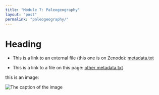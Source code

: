 ```yaml
---
title: "Module 7: Paleogeography"
layout: "post" 
permalink: "paleogeography/"
---
```


# Heading

- This is a link to an external file (this one is on Zenodo): [metadata.txt](https://zenodo.org/record/8232301/files/metadata.txt?download=1) 

- This is a link to a file on this page: [other metadata.txt]({{site.baseurl}}/data/7_paleogeography/metadata.txt)

this is an image:

![The caption of the image]({{site.baseurl}}/images/Icon-SummerSchool-150x150.png)



